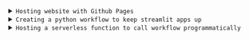 <details>
<summary><code>Hosting website with Github Pages</code></summary>
<br>
</details>
<details>
<summary><code>Creating a python workflow to keep streamlit apps up</code></summary>
<br>

To create a github workflow, first create a .yaml file in .github/workflows. In my case I have configured the workflow to run <ins>script.py</ins>

- script.py first reads what websites to keep active from <ins>projects_to_display.json</ins>
- Then it opens all websites using selenium and searches the webpage for the button to wake up app
- It clicks the button if present
- Then it waits for website to load (If you exit app immediately after clicking button, the click does not register)
- After website loads - it closes the websites
- To save time it opens all websites in parallel using 'ThreadPoolExecutor'
</details>
<details>
<summary><code>Hosting a serverless function to call workflow programmatically</code></summary>
<br>

Read more at [var-github.github.io/api](https://github.com/var-github/var-github.github.io/tree/main/api)
</details>
